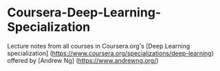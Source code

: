 # Coursera-Deep-Learning-Specialization
Lecture notes from all courses in Coursera.org's [Deep Learning specialization] (https://www.coursera.org/specializations/deep-learning) offered by [Andrew Ng] (https://www.andrewng.org/)
